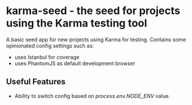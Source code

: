 # karma-seed - the seed for projects using the Karma testing tool

A basic seed app for new projects using Karma for testing. Contains some opinionated config settings such as:

* uses Istanbul for coverage
* uses PhantomJS as default development browser
 
## Useful Features

* Ability to switch config based on _process.env.NODE_ENV_ value.